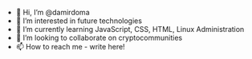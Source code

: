 - 👋 Hi, I’m @damirdoma
- 👀 I’m interested in future technologies
- 🌱 I’m currently learning JavaScript, CSS, HTML, Linux Administration
- 💞️ I’m looking to collaborate on cryptocommunities
- 📫 How to reach me - write here!

<!---
damirdoma/damirdoma is a ✨ special ✨ repository because its `README.md` (this file) appears on your GitHub profile.
You can click the Preview link to take a look at your changes.
--->
